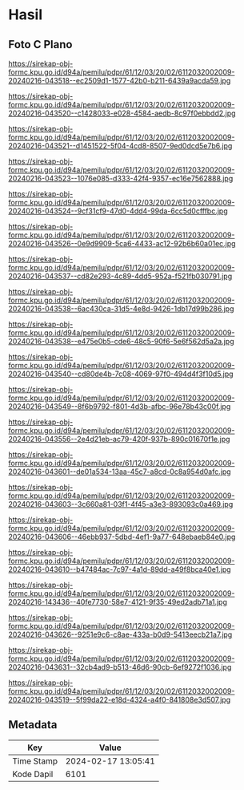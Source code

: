 # Hasil

## Foto C Plano

https://sirekap-obj-formc.kpu.go.id/d94a/pemilu/pdpr/61/12/03/20/02/6112032002009-20240216-043518--ec2509d1-1577-42b0-b211-6439a9acda59.jpg

https://sirekap-obj-formc.kpu.go.id/d94a/pemilu/pdpr/61/12/03/20/02/6112032002009-20240216-043520--c1428033-e028-4584-aedb-8c97f0ebbdd2.jpg

https://sirekap-obj-formc.kpu.go.id/d94a/pemilu/pdpr/61/12/03/20/02/6112032002009-20240216-043521--d1451522-5f04-4cd8-8507-9ed0dcd5e7b6.jpg

https://sirekap-obj-formc.kpu.go.id/d94a/pemilu/pdpr/61/12/03/20/02/6112032002009-20240216-043523--1076e085-d333-42f4-9357-ec16e7562888.jpg

https://sirekap-obj-formc.kpu.go.id/d94a/pemilu/pdpr/61/12/03/20/02/6112032002009-20240216-043524--9cf31cf9-47d0-4dd4-99da-6cc5d0cfffbc.jpg

https://sirekap-obj-formc.kpu.go.id/d94a/pemilu/pdpr/61/12/03/20/02/6112032002009-20240216-043526--0e9d9909-5ca6-4433-ac12-92b6b60a01ec.jpg

https://sirekap-obj-formc.kpu.go.id/d94a/pemilu/pdpr/61/12/03/20/02/6112032002009-20240216-043537--cd82e293-4c89-4dd5-952a-f521fb030791.jpg

https://sirekap-obj-formc.kpu.go.id/d94a/pemilu/pdpr/61/12/03/20/02/6112032002009-20240216-043538--6ac430ca-31d5-4e8d-9426-1db17d99b286.jpg

https://sirekap-obj-formc.kpu.go.id/d94a/pemilu/pdpr/61/12/03/20/02/6112032002009-20240216-043538--e475e0b5-cde6-48c5-90f6-5e6f562d5a2a.jpg

https://sirekap-obj-formc.kpu.go.id/d94a/pemilu/pdpr/61/12/03/20/02/6112032002009-20240216-043540--cd80de4b-7c08-4069-97f0-494d4f3f10d5.jpg

https://sirekap-obj-formc.kpu.go.id/d94a/pemilu/pdpr/61/12/03/20/02/6112032002009-20240216-043549--8f6b9792-f801-4d3b-afbc-96e78b43c00f.jpg

https://sirekap-obj-formc.kpu.go.id/d94a/pemilu/pdpr/61/12/03/20/02/6112032002009-20240216-043556--2e4d21eb-ac79-420f-937b-890c01670f1e.jpg

https://sirekap-obj-formc.kpu.go.id/d94a/pemilu/pdpr/61/12/03/20/02/6112032002009-20240216-043601--de01a534-13aa-45c7-a8cd-0c8a954d0afc.jpg

https://sirekap-obj-formc.kpu.go.id/d94a/pemilu/pdpr/61/12/03/20/02/6112032002009-20240216-043603--3c660a81-03f1-4f45-a3e3-893093c0a469.jpg

https://sirekap-obj-formc.kpu.go.id/d94a/pemilu/pdpr/61/12/03/20/02/6112032002009-20240216-043606--46ebb937-5dbd-4ef1-9a77-648ebaeb84e0.jpg

https://sirekap-obj-formc.kpu.go.id/d94a/pemilu/pdpr/61/12/03/20/02/6112032002009-20240216-043610--b47484ac-7c97-4a1d-89dd-a49f8bca40e1.jpg

https://sirekap-obj-formc.kpu.go.id/d94a/pemilu/pdpr/61/12/03/20/02/6112032002009-20240216-143436--40fe7730-58e7-4121-9f35-49ed2adb71a1.jpg

https://sirekap-obj-formc.kpu.go.id/d94a/pemilu/pdpr/61/12/03/20/02/6112032002009-20240216-043626--9251e9c6-c8ae-433a-b0d9-5413eecb21a7.jpg

https://sirekap-obj-formc.kpu.go.id/d94a/pemilu/pdpr/61/12/03/20/02/6112032002009-20240216-043631--32cb4ad9-b513-46d6-90cb-6ef9272f1036.jpg

https://sirekap-obj-formc.kpu.go.id/d94a/pemilu/pdpr/61/12/03/20/02/6112032002009-20240216-043519--5f99da22-e18d-4324-a4f0-841808e3d507.jpg


## Metadata

| Key        | Value               |
| ---------- | ------------------- |
| Time Stamp | 2024-02-17 13:05:41 |
| Kode Dapil | 6101                |



